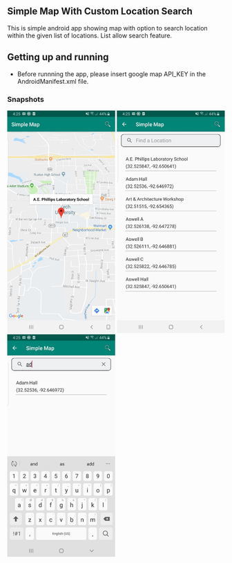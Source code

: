 ## Simple Map With Custom Location Search
This is simple android app showing map with option to search location within the given list of locations.  List allow search feature. 

## Getting up and running
* Before runnning the app, please insert google map API_KEY in the AndroidManifest.xml file. 
### Snapshots
<p float="left">
<img src="/Snapshots/69459658_500639783826615_2788275391125520384_n.jpg" width="250" alt="My cool logo"/>
<img src="/Snapshots/69395563_387721218607902_4335311384100208640_n.jpg" width="250" alt="My cool logo"/>
<img src="/Snapshots/69344051_496432031148805_8977964138206593024_n.jpg" width="250" alt="My cool logo"/>
</p>
